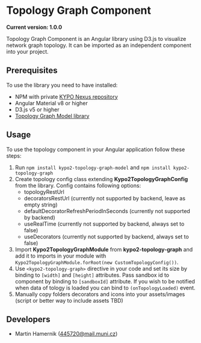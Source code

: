 # Topology Graph Component

**Current version: 1.0.0**

Topology Graph Component is an Angular library using D3.js to visualize network graph topology.
It can be imported as an independent component into your project.

## Prerequisites

To use the library you need to have installed:

* NPM with private [KYPO Nexus repository](https://projects.ics.muni.cz/projects/kbase/knowledgebase/articles/153)
* Angular Material v8 or higher
* D3.js v5 or higher
* [Topology Graph Model library](https://gitlab.ics.muni.cz/kypo2/frontend-new/kypo2-angular-topology-model)

 
## Usage

To use the topology component in your Angular application follow these steps:


1. Run `npm install kypo2-topology-graph-model` and `npm install kypo2-topology-graph`
2. Create topology config class extending **Kypo2TopologyGraphConfig** from the library. Config contains following options:
    + topologyRestUrl
    + decoratorsRestUrl (currently not supported by backend, leave as empty string)
    + defaultDecoratorRefreshPeriodInSeconds (currently not supported by backend)
    + useRealTime (currently not supported by backend, always set to false)
    + useDecorators (currently not supported by backend, always set to false)
3. Import **Kypo2TopologyGraphModule** from **kypo2-topology-graph** and add it to imports in your module with `Kypo2TopologyGraphModule.forRoot(new CustomTopologyConfig())`.
4. Use `<kypo2-topology-graph>` directive in your code and set its size by binding to `[width]` and `[height]` attributes. Pass sandbox id to component by binding to `[sandboxId]` attribute. If you wish to be notified when data of tology is loaded you can bind to `(onTopologyLoaded)` event.
5. Manually copy folders decorators and icons into your assets/images (script or better way to include assets TBD)

## Developers

* Martin Hamernik (445720@mail.muni.cz)
